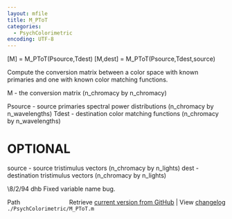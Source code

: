 ```yaml
---
layout: mfile
title: M_PToT
categories:
  - PsychColorimetric
encoding: UTF-8
---
```


[M] = M\_PToT(Psource,Tdest)
[M,dest] = M\_PToT(Psource,Tdest,source)

Compute the conversion matrix between a color
space with known primaries and one with known
color matching functions.

M - the conversion matrix
 (n\_chromacy by n\_chromacy)

Psource - source primaries spectral power distributions
 (n\_chromacy by n\_wavelengths)
Tdest - destination color matching functions
 (n\_chromacy by n\_wavelengths)

# OPTIONAL
source - source tristimulus vectors
 (n\_chromacy by n\_lights)
dest - destination tristimulus vectors
 (n\_chromacy by n\_lights)

\8/2/94      dhb     Fixed variable name bug.


<div class="code_header" style="text-align:right;">
  <span style="float:left;">Path&nbsp;&nbsp;</span> <span class="counter">Retrieve <a href=
  "https://raw.github.com/Psychtoolbox-3/Psychtoolbox-3/beta/./PsychColorimetric/M_PToT.m">current version from GitHub</a> | View <a href=
  "https://github.com/Psychtoolbox-3/Psychtoolbox-3/commits/beta/./PsychColorimetric/M_PToT.m">changelog</a></span>
</div>
<div class="code">
  <code>./PsychColorimetric/M_PToT.m</code>
</div>

